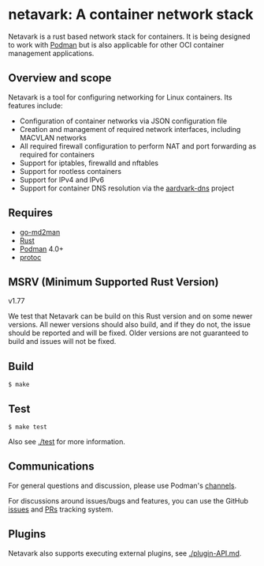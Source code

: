# netavark: A container network stack

Netavark is a rust based network stack for containers.  It is being designed
to work with [Podman](https://github.com/containers/podman) but is also applicable
for other OCI container management applications.

## Overview and scope

Netavark is a tool for configuring networking for Linux containers. Its features include:
* Configuration of container networks via JSON configuration file
* Creation and management of required network interfaces, including MACVLAN networks
* All required firewall configuration to perform NAT and port forwarding as required for containers
* Support for iptables, firewalld and nftables
* Support for rootless containers
* Support for IPv4 and IPv6
* Support for container DNS resolution via the [aardvark-dns](https://github.com/containers/aardvark-dns) project

## Requires

- [go-md2man](https://github.com/cpuguy83/go-md2man)
- [Rust](https://www.rust-lang.org/tools/install)
- [Podman](https://podman.io/docs) 4.0+
- [protoc](https://grpc.io/docs/protoc-installation/)

## MSRV (Minimum Supported Rust Version)

v1.77

We test that Netavark can be build on this Rust version and on some newer versions.
All newer versions should also build, and if they do not, the issue should be
reported and will be fixed. Older versions are not guaranteed to build and issues
will not be fixed.

## Build

```console
$ make
```
## Test
```console
$ make test
```
Also see [./test](./test/README.md) for more information.

## Communications

For general questions and discussion, please use Podman's
[channels](https://podman.io/community/).

For discussions around issues/bugs and features, you can use the GitHub
[issues](https://github.com/containers/netavark/issues)
and [PRs](https://github.com/containers/netavark/pulls) tracking system.

## Plugins

Netavark also supports executing external plugins, see [./plugin-API.md](./plugin-API.md).
